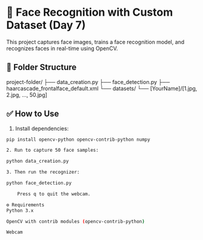 # 🧠 Face Recognition with Custom Dataset (Day 7)

This project captures face images, trains a face recognition model, and recognizes faces in real-time using OpenCV.

## 📂 Folder Structure

project-folder/
├── data_creation.py
├── face_detection.py
├── haarcascade_frontalface_default.xml
└── datasets/
└── [YourName]/[1.jpg, 2.jpg, ..., 50.jpg]


## ✅ How to Use

1. Install dependencies:

```bash
pip install opencv-python opencv-contrib-python numpy

2. Run to capture 50 face samples:

python data_creation.py

3. Then run the recognizer:

python face_detection.py

    Press q to quit the webcam.

⚙️ Requirements
Python 3.x

OpenCV with contrib modules (opencv-contrib-python)

Webcam